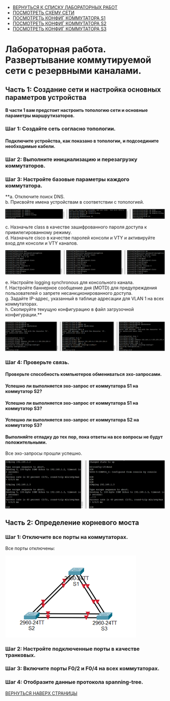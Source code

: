- [ВЕРНУТЬСЯ К СПИСКУ ЛАБОРАТОРНЫХ РАБОТ](https://github.com/Art1shock/otus-networks/tree/main/labs)  
- [ПОСМОТРЕТЬ СХЕМУ СЕТИ](https://github.com/Art1shock/otus-networks/blob/main/labs/lab06/%D0%A1%D1%85%D0%B5%D0%BC%D0%B0_%D1%81%D0%B5%D1%82%D0%B8.md)  
- [ПОСМОТРЕТЬ КОНФИГ КОММУТАТОРА S1](https://github.com/Art1shock/otus-networks/blob/main/labs/lab06/config%20S1.md)  
- [ПОСМОТРЕТЬ КОНФИГ КОММУТАТОРА S2](https://github.com/Art1shock/otus-networks/blob/main/labs/lab06/config%20S2.md)  
- [ПОСМОТРЕТЬ КОНФИГ КОММУТАТОРА S3](https://github.com/Art1shock/otus-networks/blob/main/labs/lab06/config%20S3.md)

# Лабораторная работа. Развертывание коммутируемой сети с резервными каналами.
## Часть 1:	Создание сети и настройка основных параметров устройства
#### В части 1 вам предстоит настроить топологию сети и основные параметры маршрутизаторов.
### Шаг 1:	Создайте сеть согласно топологии.
#### Подключите устройства, как показано в топологии, и подсоедините необходимые кабели.
### Шаг 2:	Выполните инициализацию и перезагрузку коммутаторов.
### Шаг 3:	Настройте базовые параметры каждого коммутатора.
**a.	Отключите поиск DNS.  
b.	Присвойте имена устройствам в соответствии с топологией.  

![](https://github.com/Art1shock/images/blob/main/%D0%A1%D0%BA%D1%80%D0%B8%D0%BD%D1%8B%20%D0%B4%D0%BB%D1%8F%20%D0%94%D0%97_7/Screenshot_1.png)

c.	Назначьте class в качестве зашифрованного пароля доступа к привилегированному режиму.  
d.	Назначьте cisco в качестве паролей консоли и VTY и активируйте вход для консоли и VTY каналов.  

![](https://github.com/Art1shock/images/blob/main/%D0%A1%D0%BA%D1%80%D0%B8%D0%BD%D1%8B%20%D0%B4%D0%BB%D1%8F%20%D0%94%D0%97_7/Screenshot_2.png)

e.	Настройте logging synchronous для консольного канала.  
f.	Настройте баннерное сообщение дня (MOTD) для предупреждения пользователей о запрете несанкционированного доступа.  
g.	Задайте IP-адрес, указанный в таблице адресации для VLAN 1 на всех коммутаторах.  
h.	Скопируйте текущую конфигурацию в файл загрузочной конфигурации.**

![](https://github.com/Art1shock/images/blob/main/%D0%A1%D0%BA%D1%80%D0%B8%D0%BD%D1%8B%20%D0%B4%D0%BB%D1%8F%20%D0%94%D0%97_7/Screenshot_3.png)

### Шаг 4:	Проверьте связь.
#### Проверьте способность компьютеров обмениваться эхо-запросами.
#### Успешно ли выполняется эхо-запрос от коммутатора S1 на коммутатор S2?
#### Успешно ли выполняется эхо-запрос от коммутатора S1 на коммутатор S3?
#### Успешно ли выполняется эхо-запрос от коммутатора S2 на коммутатор S3?
#### Выполняйте отладку до тех пор, пока ответы на все вопросы не будут положительными.

Все эхо-запросы прошли успешно.

![](https://github.com/Art1shock/images/blob/main/%D0%A1%D0%BA%D1%80%D0%B8%D0%BD%D1%8B%20%D0%B4%D0%BB%D1%8F%20%D0%94%D0%97_7/Screenshot_4.png)

## Часть 2:	Определение корневого моста
### Шаг 1:	Отключите все порты на коммутаторах.

Все порты отключены:

![](https://github.com/Art1shock/images/blob/main/%D0%A1%D0%BA%D1%80%D0%B8%D0%BD%D1%8B%20%D0%B4%D0%BB%D1%8F%20%D0%94%D0%97_7/Screenshot_5.png)

### Шаг 2:	Настройте подключенные порты в качестве транковых.
### Шаг 3:	Включите порты F0/2 и F0/4 на всех коммутаторах.
### Шаг 4:	Отобразите данные протокола spanning-tree.



[ВЕРНУТЬСЯ НАВЕРХ СТРАНИЦЫ](https://github.com/Art1shock/otus-networks/tree/main/labs/lab06)
